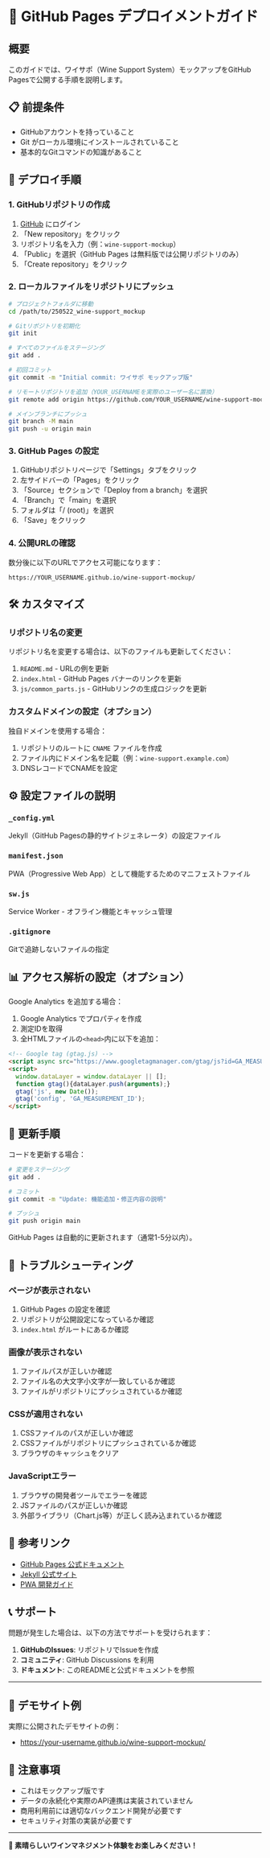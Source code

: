 # 🚀 GitHub Pages デプロイメントガイド

## 概要
このガイドでは、ワイサポ（Wine Support System）モックアップをGitHub Pagesで公開する手順を説明します。

## 📋 前提条件
- GitHubアカウントを持っていること
- Git がローカル環境にインストールされていること
- 基本的なGitコマンドの知識があること

## 🔧 デプロイ手順

### 1. GitHubリポジトリの作成

1. [GitHub](https://github.com) にログイン
2. 「New repository」をクリック
3. リポジトリ名を入力（例：`wine-support-mockup`）
4. 「Public」を選択（GitHub Pages は無料版では公開リポジトリのみ）
5. 「Create repository」をクリック

### 2. ローカルファイルをリポジトリにプッシュ

```bash
# プロジェクトフォルダに移動
cd /path/to/250522_wine-support_mockup

# Gitリポジトリを初期化
git init

# すべてのファイルをステージング
git add .

# 初回コミット
git commit -m "Initial commit: ワイサポ モックアップ版"

# リモートリポジトリを追加（YOUR_USERNAMEを実際のユーザー名に置換）
git remote add origin https://github.com/YOUR_USERNAME/wine-support-mockup.git

# メインブランチにプッシュ
git branch -M main
git push -u origin main
```

### 3. GitHub Pages の設定

1. GitHubリポジトリページで「Settings」タブをクリック
2. 左サイドバーの「Pages」をクリック
3. 「Source」セクションで「Deploy from a branch」を選択
4. 「Branch」で「main」を選択
5. フォルダは「/ (root)」を選択
6. 「Save」をクリック

### 4. 公開URLの確認

数分後に以下のURLでアクセス可能になります：
```
https://YOUR_USERNAME.github.io/wine-support-mockup/
```

## 🛠 カスタマイズ

### リポジトリ名の変更
リポジトリ名を変更する場合は、以下のファイルも更新してください：

1. `README.md` - URLの例を更新
2. `index.html` - GitHub Pages バナーのリンクを更新
3. `js/common_parts.js` - GitHubリンクの生成ロジックを更新

### カスタムドメインの設定（オプション）

独自ドメインを使用する場合：

1. リポジトリのルートに `CNAME` ファイルを作成
2. ファイル内にドメイン名を記載（例：`wine-support.example.com`）
3. DNSレコードでCNAMEを設定

## ⚙️ 設定ファイルの説明

### `_config.yml`
Jekyll（GitHub Pagesの静的サイトジェネレータ）の設定ファイル

### `manifest.json`
PWA（Progressive Web App）として機能するためのマニフェストファイル

### `sw.js`
Service Worker - オフライン機能とキャッシュ管理

### `.gitignore`
Gitで追跡しないファイルの指定

## 📊 アクセス解析の設定（オプション）

Google Analytics を追加する場合：

1. Google Analytics でプロパティを作成
2. 測定IDを取得
3. 全HTMLファイルの`<head>`内に以下を追加：

```html
<!-- Google tag (gtag.js) -->
<script async src="https://www.googletagmanager.com/gtag/js?id=GA_MEASUREMENT_ID"></script>
<script>
  window.dataLayer = window.dataLayer || [];
  function gtag(){dataLayer.push(arguments);}
  gtag('js', new Date());
  gtag('config', 'GA_MEASUREMENT_ID');
</script>
```

## 🔄 更新手順

コードを更新する場合：

```bash
# 変更をステージング
git add .

# コミット
git commit -m "Update: 機能追加・修正内容の説明"

# プッシュ
git push origin main
```

GitHub Pages は自動的に更新されます（通常1-5分以内）。

## 🚨 トラブルシューティング

### ページが表示されない
1. GitHub Pages の設定を確認
2. リポジトリが公開設定になっているか確認
3. `index.html` がルートにあるか確認

### 画像が表示されない
1. ファイルパスが正しいか確認
2. ファイル名の大文字小文字が一致しているか確認
3. ファイルがリポジトリにプッシュされているか確認

### CSSが適用されない
1. CSSファイルのパスが正しいか確認
2. CSSファイルがリポジトリにプッシュされているか確認
3. ブラウザのキャッシュをクリア

### JavaScriptエラー
1. ブラウザの開発者ツールでエラーを確認
2. JSファイルのパスが正しいか確認
3. 外部ライブラリ（Chart.js等）が正しく読み込まれているか確認

## 🔗 参考リンク

- [GitHub Pages 公式ドキュメント](https://docs.github.com/en/pages)
- [Jekyll 公式サイト](https://jekyllrb.com/)
- [PWA 開発ガイド](https://developer.mozilla.org/en-US/docs/Web/Progressive_web_apps)

## 📞 サポート

問題が発生した場合は、以下の方法でサポートを受けられます：

1. **GitHubのIssues**: リポジトリでIssueを作成
2. **コミュニティ**: GitHub Discussions を利用
3. **ドキュメント**: このREADMEと公式ドキュメントを参照

---

## 🎉 デモサイト例

実際に公開されたデモサイトの例：
- https://your-username.github.io/wine-support-mockup/

## 📝 注意事項

- これはモックアップ版です
- データの永続化や実際のAPI連携は実装されていません
- 商用利用前には適切なバックエンド開発が必要です
- セキュリティ対策の実装が必要です

---

**🍷 素晴らしいワインマネジメント体験をお楽しみください！**